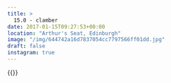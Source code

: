 ```yaml
---
title: >
  15.0 - clamber
date: 2017-01-15T09:27:53+00:00
location: "Arthur's Seat, Edinburgh"
image: "/img/644742a16d7837054cc7797566ff01dd.jpg"
draft: false
instagram: true
---
```


{{<photo src="/img/644742a16d7837054cc7797566ff01dd.jpg">}}
